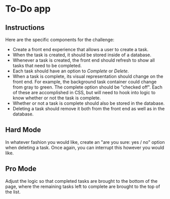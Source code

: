# To-Do app

## Instructions

Here are the specific components for the challenge:

- Create a front end experience that allows a user to create a task.
- When the task is created, it should be stored inside of a database.
- Whenever a task is created, the front end should refresh to show all tasks that need to be completed.
- Each task should have an option to *Complete* or *Delete*.
- When a task is complete, its visual representation should change on the front end. For example, the background task container could change from gray to green. The complete option should be "checked off". Each of these are accomplished in CSS, but will need to hook into logic to know whether or not the task is complete.
- Whether or not a task is complete should also be stored in the database.
- Deleting a task should remove it both from the front end as well as in the database.

## Hard Mode

In whatever fashion you would like, create an "are you sure: yes / no" option when deleting a task. Once again, you can interrupt this however you would like.

## Pro Mode

Adjust the logic so that completed tasks are brought to the bottom of the page, where the remaining tasks left to complete are brought to the top of the list.
